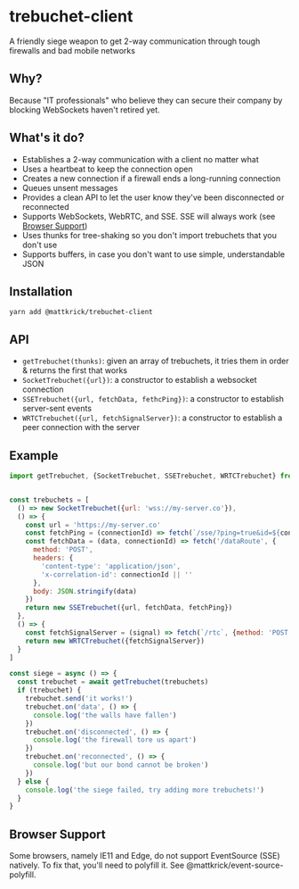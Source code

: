 # trebuchet-client

A friendly siege weapon to get 2-way communication through tough firewalls and bad mobile networks

## Why?

Because "IT professionals" who believe they can secure their company by blocking WebSockets haven't retired yet.

## What's it do?

- Establishes a 2-way communication with a client no matter what
- Uses a heartbeat to keep the connection open
- Creates a new connection if a firewall ends a long-running connection
- Queues unsent messages
- Provides a clean API to let the user know they've been disconnected or reconnected
- Supports WebSockets, WebRTC, and SSE. SSE will always work (see [Browser Support](#browser-support))
- Uses thunks for tree-shaking so you don't import trebuchets that you don't use
- Supports buffers, in case you don't want to use simple, understandable JSON

## Installation

`yarn add @mattkrick/trebuchet-client`

## API

- `getTrebuchet(thunks)`: given an array of trebuchets, it tries them in order & returns the first that works
- `SocketTrebuchet({url})`: a constructor to establish a websocket connection
- `SSETrebuchet({url, fetchData, fethcPing})`: a constructor to establish server-sent events
- `WRTCTrebuchet({url, fetchSignalServer})`: a constructor to establish a peer connection with the server

## Example

```js
import getTrebuchet, {SocketTrebuchet, SSETrebuchet, WRTCTrebuchet} from '@mattkrick/trebuchet-client'


const trebuchets = [
  () => new SocketTrebuchet({url: 'wss://my-server.co'}),
  () => {
    const url = 'https://my-server.co'
    const fetchPing = (connectionId) => fetch(`/sse/?ping=true&id=${connectionId}`)
    const fetchData = (data, connectionId) => fetch('/dataRoute', {
      method: 'POST',
      headers: {
        'content-type': 'application/json',
        'x-correlation-id': connectionId || ''
      },
      body: JSON.stringify(data)
    })
    return new SSETrebuchet({url, fetchData, fetchPing})
  },
  () => {
    const fetchSignalServer = (signal) => fetch(`/rtc`, {method: 'POST', body: JSON.stringify(signal)})
    return new WRTCTrebuchet({fetchSignalServer}) 
  }
]

const siege = async () => {
  const trebuchet = await getTrebuchet(trebuchets)
  if (trebuchet) {
    trebuchet.send('it works!')
    trebuchet.on('data', () => {
      console.log('the walls have fallen')
    })
    trebuchet.on('disconnected', () => {
      console.log('the firewall tore us apart')
    })
    trebuchet.on('reconnected', () => {
      console.log('but our bond cannot be broken')
    })
  } else {
    console.log('the siege failed, try adding more trebuchets!')
  }
}
```

## Browser Support
Some browsers, namely IE11 and Edge, do not support EventSource (SSE) natively.
To fix that, you'll need to polyfill it. See @mattkrick/event-source-polyfill.
